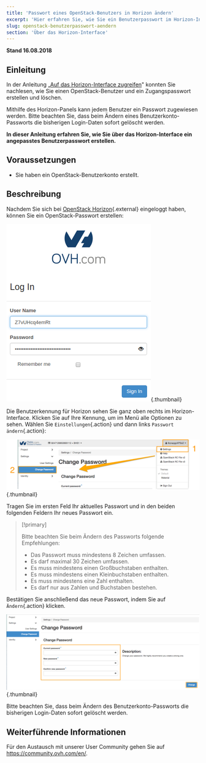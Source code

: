 ```yaml
---
title: 'Passwort eines OpenStack-Benutzers in Horizon ändern'
excerpt: 'Hier erfahren Sie, wie Sie ein Benutzerpasswort im Horizon-Interface ändern.'
slug: openstack-benutzerpasswort-aendern
section: 'Über das Horizon-Interface'
---
```


**Stand 16.08.2018**


## Einleitung

In der Anleitung „[Auf das Horizon-Interface zugreifen](https://docs.ovh.com/de/public-cloud/erstellung_eines_zugangs_zu_horizon/)" konnten Sie nachlesen, wie Sie einen OpenStack-Benutzer und ein Zugangspasswort erstellen und löschen.

Mithilfe des Horizon-Panels kann jedem Benutzer ein Passwort zugewiesen werden. Bitte beachten Sie, dass beim Ändern eines Benutzerkonto-Passworts die bisherigen Login-Daten sofort gelöscht werden.

**In dieser Anleitung erfahren Sie, wie Sie über das Horizon-Interface ein angepasstes Benutzerpasswort erstellen.**


## Voraussetzungen

- Sie haben ein OpenStack-Benutzerkonto erstellt.


## Beschreibung

Nachdem Sie sich bei [OpenStack Horizon](https://horizon.cloud.ovh.net){.external} eingeloggt haben, können Sie ein OpenStack-Passwort erstellen:

![Login Horizon](images/1_H_login_window.png){.thumbnail}

Die Benutzerkennung für Horizon sehen Sie ganz oben rechts im Horizon-Interface. Klicken Sie auf Ihre Kennung, um im Menü alle Optionen zu sehen.
Wählen Sie `Einstellungen`{.action} und dann links `Passwort ändern`{.action}:

![Passwort ändern](images/2_H_pass_change_option.png){.thumbnail}

Tragen Sie im ersten Feld Ihr aktuelles Passwort und in den beiden folgenden Feldern Ihr neues Passwort ein.

> [!primary]
>
> Bitte beachten Sie beim Ändern des Passworts folgende Empfehlungen:
 >
> - Das Passwort muss mindestens 8 Zeichen umfassen.
> - Es darf maximal 30 Zeichen umfassen.
> - Es muss mindestens einen Großbuchstaben enthalten.
> - Es muss mindestens einen Kleinbuchstaben enthalten.
> - Es muss mindestens eine Zahl enthalten.
> - Es darf nur aus Zahlen und Buchstaben bestehen.
>

Bestätigen Sie anschließend das neue Passwort, indem Sie auf `Ändern`{.action} klicken.

![Neues Passwort erstellen](images/3_H_set_new_passord.png){.thumbnail}

Bitte beachten Sie, dass beim Ändern des Benutzerkonto-Passworts die bisherigen Login-Daten sofort gelöscht werden.

## Weiterführende Informationen

Für den Austausch mit unserer User Community gehen Sie auf <https://community.ovh.com/en/>.